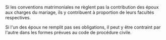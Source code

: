   
 Si les conventions matrimoniales ne règlent pas la contribution des époux aux charges du mariage, ils y contribuent à proportion de leurs facultés respectives.  

  
 Si l'un des époux ne remplit pas ses obligations, il peut y être contraint par l'autre dans les formes prévues au code de procédure civile.  
